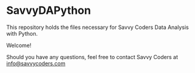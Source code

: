 # SavvyDAPython

This repository holds the files necessary for Savvy Coders Data Analysis with Python. 

Welcome! 

Should you have any questions, feel free to contact Savvy Coders at info@savvycoders.com